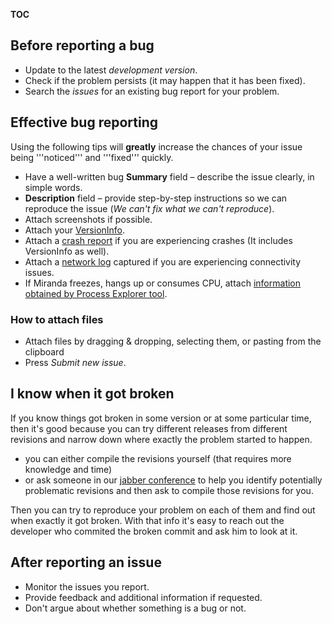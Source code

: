 
__TOC__

## Before reporting a bug
* Update to the latest *development version*.
* Check if the problem persists (it may happen that it has been fixed).
* Search the *issues* for an existing bug report for your problem.

## Effective bug reporting
Using the following tips will **greatly** increase the chances of your issue being '''noticed''' and '''fixed''' quickly.

* Have a well-written bug **Summary** field – describe the issue clearly, in simple words.
* **Description** field – provide step-by-step instructions so we can reproduce the issue (*We can't fix what we can't reproduce*).
* Attach screenshots if possible.
* Attach your [VersionInfo](http://wiki.miranda-ng.org/index.php?title=Version_information).
* Attach a [crash report](http://wiki.miranda-ng.org/index.php?title=Crash_reports) if you are experiencing crashes (It includes VersionInfo as well).
* Attach a [network log](http://wiki.miranda-ng.org/index.php?title=Network_log) captured if you are experiencing connectivity issues.
* If Miranda freezes, hangs up or consumes CPU, attach [information obtained by Process Explorer tool](http://wiki.miranda-ng.org/index.php?title=Using_Process_Explorer_as_the_debugging_tool).

### How to attach files
* Attach files by dragging & dropping, selecting them, or pasting from the clipboard
* Press *Submit new issue*.

## I know when it got broken
If you know things got broken in some version or at some particular time, then it's good because you can try different releases from different revisions and narrow down where exactly the problem started to happen.
* you can either compile the revisions yourself (that requires more knowledge and time)
* or ask someone in our [jabber conference](xmpp:miranda-ng-int@conference.jabber.ru?join) to help you identify potentially problematic revisions and then ask to compile those revisions for you.

Then you can try to reproduce your problem on each of them and find out when exactly it got broken. With that info it's easy to reach out the developer who commited the broken commit and ask him to look at it.

## After reporting an issue
* Monitor the issues you report.
* Provide feedback and additional information if requested.
* Don't argue about whether something is a bug or not.
